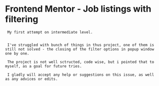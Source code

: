 # Frontend Mentor - Job listings with filtering
     My first attempt on intermediate level.


     I've struggled with bunch of things in thus project, one of them is still not solved - the closing of the filter options in popup window one by one. 

     The project is not well sctructed, code wise, but i pointed that to myself, as a goal for future tries. 

     I gladly will accept any help or suggestions on this issue, as well as any advices or edits. 

    